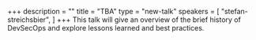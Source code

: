 +++
description = ""
title = "TBA"
type = "new-talk"
speakers = [
        "stefan-streichsbier",
]
+++
This talk will give an overview of the brief history of DevSecOps and explore lessons learned and best practices.
